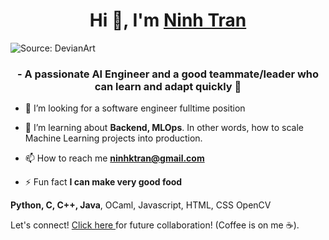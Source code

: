 <h1 align="center">Hi 👋, I'm <a href="https://www.linkedin.com/in/ninhktran/" target="_blank"> Ninh Tran </a></h1>

![Source: DevianArt](https://64.media.tumblr.com/c5543874b9cbe98da1d20945a45e989b/tumblr_o5a5r9Z9O71tvppquo1_r1_1280.gif)
<h3 align="center">- A passionate AI Engineer and a good teammate/leader who can learn and adapt quickly 🙆 </h3>




- 👯 I’m looking for a software engineer fulltime position

- 🤝 I’m learning about **Backend, MLOps**. In other words, how to scale Machine Learning projects into production. 

- 📫 How to reach me **ninhktran@gmail.com**

- ⚡ Fun fact **I can make very good food**

**Python, C, C++, Java**, OCaml, Javascript, HTML, CSS
OpenCV

Let's connect! <a href="https://www.linkedin.com/in/ninhktran/" target="_blank"> Click here </a> for future collaboration! (Coffee is on me ☕).</br>

